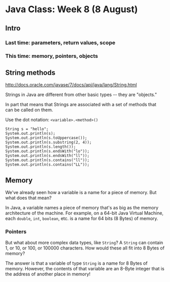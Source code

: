 # Java Class: Week 8 (8 August)

## Intro

### Last time: parameters, return values, scope

### This time: memory, pointers, objects

## String methods

http://docs.oracle.com/javase/7/docs/api/java/lang/String.html

Strings in Java are different from other basic types -- they are "objects."

In part that means that Strings are associated with a set of methods that can be
called on them.

Use the dot notation: ``<variable>.<method>()``

    String s = "hello";
    System.out.println(s);
    System.out.println(s.toUppercase());
    System.out.println(s.substring(2, 4));
    System.out.println(s.length());
    System.out.println(s.endsWith("lo"));
    System.out.println(s.endsWith("ll"));
    System.out.println(s.contains("ll"));
    System.out.println(s.contains("LL"));

## Memory

We've already seen how a variable is a name for a piece of memory. But what does
that mean?

In Java, a variable names a piece of memory that's as big as the memory
architecture of the machine. For example, on a 64-bit Java Virtual Machine, each
``double``, ``int``, ``boolean``, etc. is a name for 64 bits (8 Bytes) of
memory.

### Pointers

But what about more complex data types, like ``String``? A ``String`` can
contain 1, or 10, or 100, or 100000 characters. How would these all fit into 8
Bytes of memory?

The answer is that a variable of type ``String`` is a name for 8 Bytes of
memory. However, the contents of that variable are an 8-Byte integer that is the
address of another place in memory!

